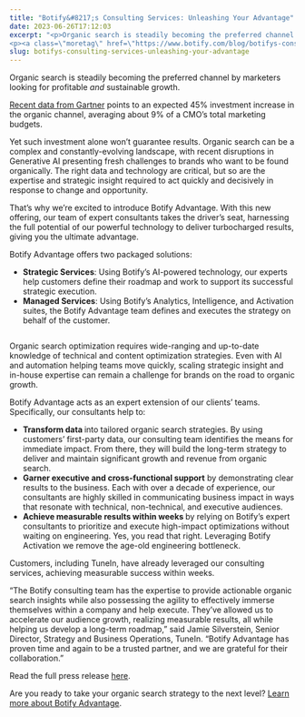 ```yaml
---
title: "Botify&#8217;s Consulting Services: Unleashing Your Advantage"
date: 2023-06-26T17:12:03
excerpt: "<p>Organic search is steadily becoming the preferred channel by marketers looking for profitable and sustainable growth.&nbsp; Recent data from Gartner points to an expected 45% investment increase in the organic channel, averaging about 9% of a CMO’s total marketing budgets.&nbsp;&nbsp; Yet such investment alone won’t guarantee results. Organic search can be a complex and constantly-evolving&hellip; </p>
<p><a class=\"moretag\" href=\"https://www.botify.com/blog/botifys-consulting-services-unleashing-your-advantage\">Read the full article</a></p>"
slug: botifys-consulting-services-unleashing-your-advantage
---
```



<p>Organic search is steadily becoming the preferred channel by marketers looking for profitable<em> and </em>sustainable growth.&nbsp;</p>



<p><a href="https://www.gartner.com/en/newsroom/press-releases/gartner-survey-reveals-marketing-budgets-have-increased-to-9-5--">Recent data from Gartner</a> points to an expected 45% investment increase in the organic channel, averaging about 9% of a CMO’s total marketing budgets.&nbsp;&nbsp;</p>



<p>Yet such investment alone won’t guarantee results. Organic search can be a complex and constantly-evolving landscape, with recent disruptions in Generative AI presenting fresh challenges to brands who want to be found organically. The right data and technology are critical, but so are the expertise and strategic insight required to act quickly and decisively in response to change and opportunity.&nbsp;</p>



<p>That’s why we’re excited to introduce Botify Advantage. With this new offering, our team of expert consultants takes the driver&#8217;s seat, harnessing the full potential of our powerful technology to deliver turbocharged results, giving you the ultimate advantage.</p>



<p>Botify Advantage offers two packaged solutions:&nbsp;</p>



<ul>
<li><strong>Strategic Services</strong>: Using Botify’s AI-powered technology, our experts help customers define their roadmap and work to support its successful strategic execution.&nbsp;</li>



<li><strong>Managed Services</strong>: Using Botify&#8217;s Analytics, Intelligence, and Activation suites, the Botify Advantage team defines and executes the strategy on behalf of the customer.</li>
</ul>



<figure class="wp-block-image"><img decoding="async" src="https://lh6.googleusercontent.com/EOb4njiYbsT4-7WZkcFxoNeVAyVMVvwFuGyrYD0fTg77wvMNPgEK6DZL1BW7HJQ8_4xNp89QYuhIYvlnWL1VfMRKhhTu_m2sm2AWPTkRIrWl66ZcReGXYkaopG9YYQb3EBMBapmbLVyJhzUxlAJ49G8" alt=""/></figure>



<p>Organic search optimization requires wide-ranging and up-to-date knowledge of technical and content optimization strategies. Even with AI and automation helping teams move quickly, scaling strategic insight and in-house expertise can remain a challenge for brands on the road to organic growth.&nbsp;&nbsp;</p>



<p>Botify Advantage acts as an expert extension of our clients’ teams. Specifically, our consultants help to:</p>



<ul>
<li><strong>Transform data </strong>into tailored organic search strategies. By using customers’ first-party data, our consulting team identifies the means for immediate impact. From there, they will build the long-term strategy to deliver and maintain significant growth and revenue from organic search.&nbsp;</li>



<li><strong>Garner executive and cross-functional support</strong> by demonstrating clear results to the business. Each with over a decade of experience, our consultants are highly skilled in communicating business impact in ways that resonate with technical, non-technical, and executive audiences.</li>



<li><strong>Achieve measurable results within weeks </strong>by relying on Botify’s expert consultants to prioritize and execute high-impact optimizations without waiting on engineering. Yes, you read that right. Leveraging Botify Activation we remove the age-old engineering bottleneck.</li>
</ul>



<p>Customers, including TuneIn, have already leveraged our consulting services, achieving measurable success within weeks.</p>



<p>&#8220;The Botify consulting team has the expertise to provide actionable organic search insights while also possessing the agility to effectively immerse themselves within a company and help execute. They’ve allowed us to accelerate our audience growth, realizing measurable results, all while helping us develop a long-term roadmap,” said Jamie Silverstein, Senior Director, Strategy and Business Operations, TuneIn. “Botify Advantage has proven time and again to be a trusted partner, and we are grateful for their collaboration.&#8221;&nbsp;</p>



<p>Read the full press release <a href="https://www.botify.com/blog/botify-advantage-combines-technology-data-and-seasoned-expertise-to-deliver-faster-organic-growth">here</a>.&nbsp;&nbsp;</p>



<p>Are you ready to take your organic search strategy to the next level? <a href="https://www.botify.com/botify-advantage">Learn more about Botify Advantage</a>.&nbsp;</p>

